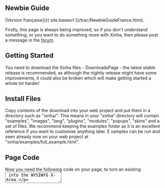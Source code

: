 ## Newbie Guide

[Version française]({{ site.baseurl }}/trac/NewbieGuideFrance.html).

Firstly, this page is always being improved, so if you don't understand something, or you want to do something more with Xinha, then please post a message in the [forum](http://xinha.gogo.co.nz/punbb/viewforum.php?id=1).

## Getting Started

You need to download the Xinha files - DownloadsPage - the latest stable release is recommended, as although the nightly release might have some improvements, it could also be broken which will make getting started a whole lot harder! 

## Install Files

Copy contents of the download into your web project and put them in a directory such as "xinha/". 
This means in your "xinha" directory will contain "examples", "images", "lang", "plugins", "modules", "popups", "skins" and a set of files.
We recommend keeping the examples folder as it is an excellent reference if you want to customise anything later. E
xamples can be run and seen already now on your web project at "xinha/examples/full_example.html".

## Page Code

Now you need the following code on your page, to turn an existing <textarea> into the WYSIWYG X-Area.

From the top down, put this code on your pages somewhere (if possible in your <head></head> section):


```
#!text/html
  <script type="text/javascript">
    _editor_url  = "/xinha/"   // (preferably absolute) URL (including trailing slash) where Xinha is installed
    _editor_lang = "en";       // And the language we need to use in the editor.
    _editor_skin = "silva";    // If you want use a skin, add the name (of the folder) here
    _editor_icons = "classic"; // If you want to use a different iconset, add the name (of the folder, under the `iconsets` folder) here
  </script>
  <script type="text/javascript" src="/xinha/XinhaCore.js"></script>
```


If you are using a different directory, make sure you change both _editor_url and the location of `XinhaCore`.js in the above code accordingly.

You will also need some config code included in the page too. Either put the code below into a new file called "my_config.js" and including this file using

```
#!text/html
<script type="text/javascript" src="/xinha/my_config.js"></script>
```

or just copy it into your page and wrap it in <script type="text/javascript"> </script> tags - this will need to be done on every page you want an editor on, and will allow you to customise each one as you want. 


```
xinha_editors = null;
xinha_init    = null;
xinha_config  = null;
xinha_plugins = null;

// This contains the names of textareas we will make into Xinha editors
xinha_init = xinha_init ? xinha_init : function()
{
   /** STEP 1 ***************************************************************
   * First, specify the textareas that shall be turned into Xinhas. 
   * For each one add the respective id to the xinha_editors array.
   * I you want add more than on textarea, keep in mind that these 
   * values are comma seperated BUT there is no comma after the last value.
   * If you are going to use this configuration on several pages with different
   * textarea ids, you can add them all. The ones that are not found on the
   * current page will just be skipped.
   ************************************************************************/
  
  xinha_editors = xinha_editors ? xinha_editors :
  [
    'myTextArea', 'anotherOne'
  ];
  
  /** STEP 2 ***************************************************************
   * Now, what are the plugins you will be using in the editors on this
   * page.  List all the plugins you will need, even if not all the editors
   * will use all the plugins.
   *
   * The list of plugins below is a good starting point, but if you prefer
   * a simpler editor to start with then you can use the following 
   * 
   * xinha_plugins = xinha_plugins ? xinha_plugins : [ ];
   *
   * which will load no extra plugins at all.
   ************************************************************************/

  xinha_plugins = xinha_plugins ? xinha_plugins :
  [
   'CharacterMap',
   'ContextMenu',
   'ListType',
   'Stylist',
   'Linker',
   'SuperClean',
   'TableOperations'
  ];
  
         // THIS BIT OF JAVASCRIPT LOADS THE PLUGINS, NO TOUCHING  :)
         if(!Xinha.loadPlugins(xinha_plugins, xinha_init)) return;


  /** STEP 3 ***************************************************************
   * We create a default configuration to be used by all the editors.
   * If you wish to configure some of the editors differently this will be
   * done in step 5.
   *
   * If you want to modify the default config you might do something like this.
   *
   *   xinha_config = new Xinha.Config();
   *   xinha_config.width  = '640px';
   *   xinha_config.height = '420px';
   *
   *************************************************************************/

   xinha_config = xinha_config ? xinha_config() : new Xinha.Config();
   
  //this is the standard toolbar, feel free to remove buttons as you like
  xinha_config.toolbar =
  [
    ["popupeditor"],
    ["separator","formatblock","fontname","fontsize","bold","italic","underline","strikethrough"],
    ["separator","forecolor","hilitecolor","textindicator"],
    ["separator","subscript","superscript"],
    ["linebreak","separator","justifyleft","justifycenter","justifyright","justifyfull"],
    ["separator","insertorderedlist","insertunorderedlist","outdent","indent"],
    ["separator","inserthorizontalrule","createlink","insertimage","inserttable"],
    ["linebreak","separator","undo","redo","selectall","print"], (Xinha.is_gecko ? [] : ["cut","copy","paste","overwrite","saveas"]),
    ["separator","killword","clearfonts","removeformat","toggleborders","splitblock","lefttoright", "righttoleft"],
    ["separator","htmlmode","showhelp","about"]
  ];

        
   // To adjust the styling inside the editor, we can load an external stylesheet like this
   // NOTE : YOU MUST GIVE AN ABSOLUTE URL
  
   xinha_config.pageStyleSheets = [ _editor_url + "examples/full_example.css" ];

  /** STEP 4 ***************************************************************
   * We first create editors for the textareas.
   *
   * You can do this in two ways, either
   *
   *   xinha_editors   = Xinha.makeEditors(xinha_editors, xinha_config, xinha_plugins);
   *
   * if you want all the editor objects to use the same set of plugins, OR;
   *
   *   xinha_editors = Xinha.makeEditors(xinha_editors, xinha_config);
   *   xinha_editors.myTextArea.registerPlugins(['Stylist']);
   *   xinha_editors.anotherOne.registerPlugins(['CSS','SuperClean']);
   *
   * if you want to use a different set of plugins for one or more of the
   * editors.
   ************************************************************************/

  xinha_editors   = Xinha.makeEditors(xinha_editors, xinha_config, xinha_plugins);

  /** STEP 5 ***************************************************************
   * If you want to change the configuration variables of any of the
   * editors,  this is the place to do that, for example you might want to
   * change the width and height of one of the editors, like this...
   *
   *   xinha_editors.myTextArea.config.width  = '640px';
   *   xinha_editors.myTextArea.config.height = '480px';
   *
   ************************************************************************/


  /** STEP 6 ***************************************************************
   * Finally we "start" the editors, this turns the textareas into
   * Xinha editors.
   ************************************************************************/

  Xinha.startEditors(xinha_editors);
}

Xinha._addEvent(window,'load', xinha_init); // this executes the xinha_init function on page load 
                                            // and does not interfere with window.onload properties set by other scripts

```



## More Page Code

You need to make sure the textarea you want to convert has the "id" set, such as


```
#!text/html
<textarea id="newbiearea1" name="newbiearea1" rows="10" cols="50" style="width: 100%"></textarea>
```


it can be the same as the name - just make sure there is only one thing on the page with that ID though!

Now in the code you pasted into your "my_config.js" file (or in the <head></head> if you did it that way) you need to edit the bit labelled "Step 1" which lists what editors need to be converted.

In the example it lists two: 'myTextArea' and 'anotherOne' - you will need to change 'myTextArea' to whatever you set the ID of your textarea to - in this example we set it to 'newbiearea1'('''remember here that these values are comma seperated BUT there is no comma after the last value'''), so your code should look like this:


```

      xinha_editors = xinha_editors ? xinha_editors :
      [
        'newbiearea1'
      ];
```


## Thats It!

Your X-Area will now appear when the page has finished loading.

You can now, if you want to, go on with configuring the editor. You can find a [list of available options]({{ site.baseurl }}/trac/Documentation/ConfigVariablesList.html) here.

Remember if you encounter any problems, don't hesitate to ask  [on the forum](http://xinha.gogo.co.nz/punbb/viewtopic.php?pid=255#p255) and we will clear it up and  do our best to make sure no-one else runs into the same thing!

